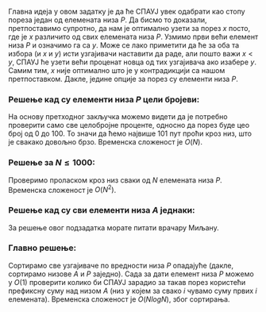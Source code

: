 ﻿Главна идеја у овом задатку је да ће СПАУЈ увек одабрати као стопу пореза један од елемената низа $P$. Да бисмо то доказали, претпоставимо супротно, да нам је оптимално узети за порез $x$ посто, где је $x$ различито од свих елемената низа $P$. Узмимо први већи елемент низа $P$ и означимо га са $y$. Може се лако приметити да ће за оба та избора (и $x$ и $y$) исти узгајивачи наставити да раде, али пошто важи $x < y$, СПАУЈ ће узети већи проценат новца од тих узгајивача ако изабере $y$. Самим тим, $x$ није оптимално што је у контрадикцији са нашом претпоставком. Дакле, једине опције за порез су елементи низа $P$.

### Решење кад су елементи низа $P$ цели бројеви:
На основу претходног закључка можемо видети да је потребно проверити само све целобројне проценте, односно да порез буде цео број од $0$ до 100. То значи да ћемо највише $101$ пут проћи кроз низ, што је свакако довољно брзо. Временска сложеност је $O(N)$. 
### Решење за $N \leq 1000$:
Проверимо проласком кроз низ сваки од $N$ елемената низа $P$. Временска сложеност је $O(N^2)$.

### Решење кад су сви елементи низа $A$ једнаки:
За решење овог подзадатка морате питати врачару Миљану.

### Главно решење:
Сортирамо све узгајиваче по вредности низа $P$ опадајуће (дакле, сортирамо низове $A$ и $P$ заједно). Сада за дати елемент низа $P$ можемо у $O(1)$ проверити колико би СПАУЈ зарадио за такав порез користећи префиксну суму над низом $A$ (низ у којем за свако $i$ чувамо суму првих $i$ елемената). Временска сложеност је $O(NlogN)$, због сортирања.